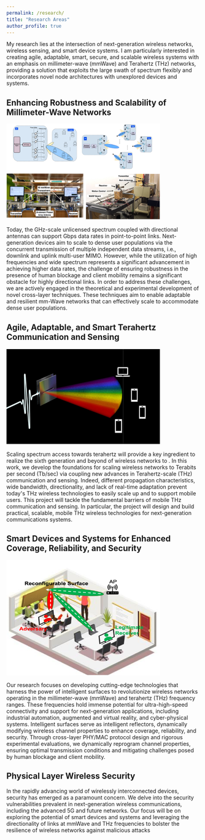 ```yaml
---
permalink: /research/
title: "Research Areas"
author_profile: true
---
```

My research lies at the intersection of next-generation wireless networks, wireless
sensing, and smart device systems. I am particularly interested in creating agile, adaptable, smart, secure, and
scalable wireless systems with an emphasis on millimeter-wave (mmWave) and Terahertz (THz) networks,
providing a solution that exploits the large swath of spectrum flexibly and incorporates novel
node architectures with unexplored devices and systems. 

## Enhancing Robustness and Scalability of Millimeter-Wave Networks
<img align="right;" src="../images/MU_mmWave.png" width="400" height="250"> 

Today, the GHz-scale unlicensed spectrum coupled with directional antennas can support Gbps data
rates in point-to-point links. Next-generation devices aim to scale to dense user populations via the
concurrent transmission of multiple independent data streams, i.e., downlink and uplink multi-user
MIMO. However, while the utilization of high frequencies and wide spectrum represents a significant advancement in achieving higher data rates, 
the challenge of ensuring robustness in the presence of human blockage and client mobility remains a significant obstacle for highly directional links. 
In order to address these challenges, we are actively engaged in the theoretical and experimental development of novel cross-layer techniques. 
These techniques aim to enable adaptable and resilient mm-Wave networks that can effectively scale to accommodate dense user populations.


## Agile, Adaptable, and Smart Terahertz Communication and Sensing 
<img align=" right;" src="../images/MU_THz.png" width="400" height="250">

Scaling spectrum access towards terahertz will provide a key ingredient to realize the sixth generation
and beyond of wireless networks to . In this work, we develop the foundations for scaling wireless networks to
Terabits per second (Tb/sec) via coupling new advances in Terahertz-scale (THz) communication and
sensing. Indeed, different propagation characteristics, wide bandwidth, directionality, and lack of real-time adaptation prevent today's THz wireless technologies to easily scale up and to support mobile users. This project will tackle the fundamental barriers of 
mobile THz communication and sensing. In particular, the project will design and build practical, scalable, mobile THz wireless technologies for next-generation communications systems. 

## Smart Devices and Systems for Enhanced Coverage, Reliability, and Security
<img align="right;" src="../images/Smartsurfaces_Security.png" width="400" height="300">
<!-- <img style="float: right;" src="../images/Smartsurfaces_Security.png" width="400" height="300"> -->

Our research focuses on developing cutting-edge technologies that harness the power of intelligent surfaces to revolutionize wireless networks operating in the millimeter-wave (mmWave) and terahertz (THz) frequency ranges. 
These frequencies hold immense potential for ultra-high-speed connectivity and support for next-generation applications, including industrial automation, augmented and virtual reality, and cyber-physical systems.
Intelligent surfaces serve as intelligent reflectors, dynamically modifying wireless channel properties to enhance coverage, reliability, and security. Through cross-layer PHY/MAC protocol design and rigorous experimental evaluations, we dynamically 
reprogram channel properties, ensuring optimal transmission conditions and mitigating challenges posed by human blockage and client mobility.

## Physical Layer Wireless Security 
In the rapidly advancing world of wirelessly interconnected devices, security has emerged as a paramount concern. 
We delve into the security vulnerabilities prevalent in next-generation wireless communications, including the advanced 5G and future networks. 
Our focus will be on exploring the potential of smart devices and systems and leveraging the directionality of links at mmWave and THz frequencies to bolster the resilience of wireless networks against malicious attacks

